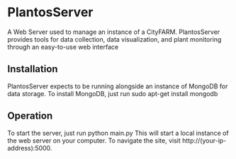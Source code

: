 PlantosServer
=============
A Web Server used to manage an instance of a CityFARM. PlantosServer provides
tools for data collection, data visualization, and plant monitoring through an
easy-to-use web interface

Installation
------------
PlantosServer expects to be running alongside an instance of MongoDB for data
storage. To install MongoDB, just run
        sudo apt-get install mongodb

Operation
---------
To start the server, just run
        python main.py
This will start a local instance of the web server on your computer. To navigate
the site, visit http://(your-ip-address):5000.
